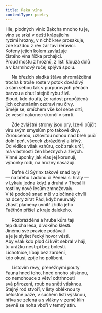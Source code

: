 ```yaml
---
title: Řeka vína
contentType: poetry
---
```


<section>

Hle, plodných vinic Bakcha mnoho tu je,  
víno se srká v dešti krápajícím  
ryzími hrozny, v nichž krev prosakuje,  
zde každou z rév žár taví řeřavící.  
Kořeny jejich kolem zavlažuje  
čistého vína říčka prchající.  
Proud moštu z hroznů, z listí klouzá dolů  
a v karmínový ručej splývá spolu.

</section>

<section>

     Na březích sladká šťáva shromážděná  
trocha k troše roste v potok dovádivý  
a sám sebou tak v purpurových pěnách  
barvou a chutí stejně rybu živí.  
Bloud, kdo doufá, že radost propůjčená  
jich ochutnáním ozdraví mu čivy.  
Směje se, smíchem vše kol sebe drtí,  
že veselí nakonec skončí v smrti.

</section>

<section>

     Zde zvláštní stromy jsou prý, lze-li půjčit  
víru svým smyslům pro takové divy.  
Zkroucenou, uzlovitou nohou nad břeh pučí  
dolní peň, všecek zbrázděný a křivý.  
Od vidlice však vzhůru, což zrak určí,  
má vlastnosti žen líbezných a živých.  
Vinné úponky jak vlas jej korunují,  
výhonky rodí, na hrozny nasazují.

</section>

<section>

     Dafné či Sýrinx takové snad byly  
— na břehu Ládónu či Péneia si hrály —  
v Lykaiu jedna když a druhá v Thesálii  
rostliny nové lesům zmnožovaly.  
V té podobě snad měl v zločinné chvíli  
na dcery zírat Pád, když neurvalý  
zhasit plameny uvnitř zřídla jeho  
Faëthón přišel z kraje dalekého.

</section>

<section>

     Rozbrázděná a hrubá kůra tají  
tep ducha lesa, divokého klestí.  
Jinému své pravice podávají  
a je je slyšet řecký hovor vésti.  
Aby však kdo plod či květ sebral v háji,  
tu urážku nestrpí bez bolesti.  
Lichotnice, líbají bez zardění,  
kdo okusí, zpije ho políbení.

</section>

<section>

     Listovím révy, přeněžnými pouty  
Fauna hned toho, hned onoho stisknou,  
co nemohouce z větví odtrhnouti  
svá přirození, roub na sněti vtisknou.  
Stejný rod stvoří, v listy obléknou ty  
bělostné paže, v suchém listí výsknou,  
hříva se zelená a s vlákny v země klín  
pevně se noha vboří v temný stín.

</section>
